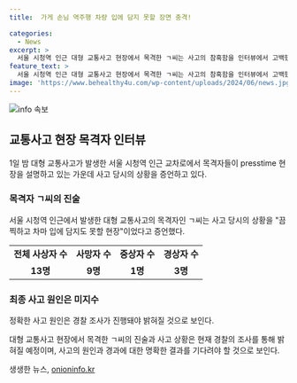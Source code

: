 ```yaml
---
title:  가게 손님 역주행 차량 입에 담지 못할 장면 충격!

categories:
  - News
excerpt: >
  서울 시청역 인근 대형 교통사고 현장에서 목격한 ㄱ씨는 사고의 참혹함을 인터뷰에서 고백했습니다. 차량이 횡단보도에 있는 사람들을 친 것 같다며 충격을 전했고, 사고 발생 시간과 장소의 특성으로 피해가 크다고 지적했습니다. 이에 더해 가게에 왔던 손님이 사상자 중에 있는 것 같아 안타까움을 토로하기도 했습니다. 현재 사망자 9명, 중상 1명, 경상 3명으로 파악되며, 정확한 원인은 경찰 조사를 기다립니다. 
feature_text: >
  서울 시청역 인근 대형 교통사고 현장에서 목격한 ㄱ씨는 사고의 참혹함을 인터뷰에서 고백했습니다. 차량이 횡단보도에 있는 사람들을 친 것 같다며 충격을 전했고, 사고 발생 시간과 장소의 특성으로 피해가 크다고 지적했습니다. 이에 더해 가게에 왔던 손님이 사상자 중에 있는 것 같아 안타까움을 토로하기도 했습니다. 현재 사망자 9명, 중상 1명, 경상 3명으로 파악되며, 정확한 원인은 경찰 조사를 기다립니다. 
image: 'https://www.behealthy4u.com/wp-content/uploads/2024/06/news.jpg'
---
```


<p><img src="https://www.behealthy4u.com/wp-content/uploads/2024/06/news.jpg" alt="info 속보" /></p>

<h2 data-ke-size="size26">교통사고 현장 목격자 인터뷰</h2>

<p data-ke-size="size16">1일 밤 대형 교통사고가 발생한 서울 시청역 인근 교차로에서 목격자들이 presstime 현장을 설명하고 있는 가운데 사고 당시의 상황을 증언하고 있다.</p>

<h3>목격자 ㄱ씨의 진술</h3>

<p data-ke-size="size16">서울 시청역 인근에서 발생한 대형 교통사고의 목격자인 ㄱ씨는 사고 당시의 상황을 "끔찍하고 차마 입에 담지도 못할 현장"이었다고 증언했다.</p>

<table>
  <tr>
    <td style="text-align: center; height: 17px;"><b>전체 사상자 수</b></td>
    <td style="text-align: center; height: 17px;"><b>사망자 수</b></td>
    <td style="text-align: center; height: 17px;"><b>중상자 수</b></td>
    <td style="text-align: center; height: 17px;"><b>경상자 수</b></td>
  </tr>
  <tr>
    <td style="text-align: center; height: 17px;"><b>13명</b></td>
    <td style="text-align: center; height: 17px;"><b>9명</b></td>
    <td style="text-align: center; height: 17px;"><b>1명</b></td>
    <td style="text-align: center; height: 17px;"><b>3명</b></td>
  </tr>
</table>

<h3>최종 사고 원인은 미지수</h3>

<p data-ke-size="size16">정확한 사고 원인은 경찰 조사가 진행돼야 밝혀질 것으로 보인다.</p>

<p data-ke-size="size16">대형 교통사고 현장에서 목격한 ㄱ씨의 진술과 사고 상황은 현재 경찰의 조사를 통해 밝혀질 예정이며, 사고의 원인과 경과에 대한 명확한 결과를 기다려야 할 것으로 보인다.</p>
생생한 뉴스, <a href="https://onioninfo.kr" rel="dofollow">onioninfo.kr</a>


